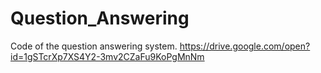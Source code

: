 # Question_Answering
 Code of the question answering system.
https://drive.google.com/open?id=1gSTcrXp7XS4Y2-3mv2CZaFu9KoPgMnNm
